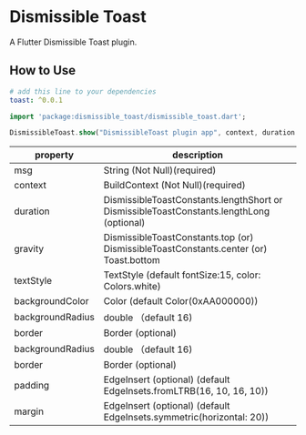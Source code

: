 # Dismissible Toast

A Flutter Dismissible Toast plugin.

## How to Use

```yaml
# add this line to your dependencies
toast: ^0.0.1
```

```dart
import 'package:dismissible_toast/dismissible_toast.dart';
```

```dart
DismissibleToast.show("DismissibleToast plugin app", context, duration: DismissibleToastConstants.lengthShort, gravity: DismissibleToastConstants.bottom);
```

property | description
--------|------------
msg | String (Not Null)(required)
context | BuildContext (Not Null)(required)
duration| DismissibleToastConstants.lengthShort or DismissibleToastConstants.lengthLong (optional)
gravity | DismissibleToastConstants.top (or) DismissibleToastConstants.center (or) Toast.bottom
textStyle | TextStyle (default fontSize:15, color: Colors.white)
backgroundColor | Color (default Color(0xAA000000))
backgroundRadius | double （default 16)
border| Border (optional)
backgroundRadius | double （default 16)
border| Border (optional)
padding| EdgeInsert (optional) (default EdgeInsets.fromLTRB(16, 10, 16, 10))
margin| EdgeInsert (optional) (default EdgeInsets.symmetric(horizontal: 20))
